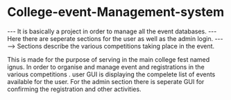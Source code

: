 # College-event-Management-system
 --- It is basically a project in order to manage all the event databases.
 --- Here there are seperate sections for the user as well as the admin login.
 -----> Sections describe the various competitions taking place in the event.
 
 This is made for the purpose of serving in the main college fest named ignus.
 In order to organise and manage event and registrations in the various competitions . user GUI is displaying the compelete list of events available for the user.
 For the admin section there is seperate GUI for confirming the registration and other activities.
 
